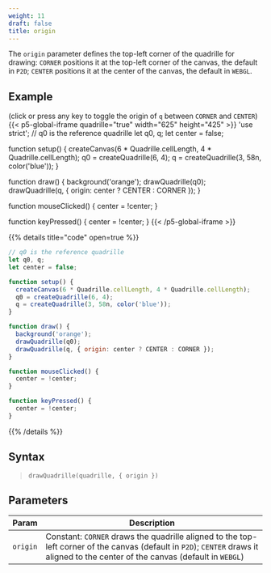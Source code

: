 ```yaml
---
weight: 11  
draft: false  
title: origin  
---
```


The `origin` parameter defines the top-left corner of the quadrille for drawing: `CORNER` positions it at the top-left corner of the canvas, the default in `P2D`; `CENTER` positions it at the center of the canvas, the default in `WEBGL`.

## Example

(click or press any key to toggle the origin of `q` between `CORNER` and `CENTER`)\
{{< p5-global-iframe quadrille="true" width="625" height="425" >}}
'use strict';
// q0 is the reference quadrille
let q0, q;
let center = false;

function setup() {
  createCanvas(6 * Quadrille.cellLength, 4 * Quadrille.cellLength);
  q0 = createQuadrille(6, 4);
  q = createQuadrille(3, 58n, color('blue'));
}

function draw() {
  background('orange');
  drawQuadrille(q0);
  drawQuadrille(q, { origin: center ? CENTER : CORNER });
}

function mouseClicked() {
  center = !center;
}

function keyPressed() {
  center = !center;
}
{{< /p5-global-iframe >}}

{{% details title="code" open=true %}}
```js
// q0 is the reference quadrille
let q0, q;
let center = false;

function setup() {
  createCanvas(6 * Quadrille.cellLength, 4 * Quadrille.cellLength);
  q0 = createQuadrille(6, 4);
  q = createQuadrille(3, 58n, color('blue'));
}

function draw() {
  background('orange');
  drawQuadrille(q0);
  drawQuadrille(q, { origin: center ? CENTER : CORNER });
}

function mouseClicked() {
  center = !center;
}

function keyPressed() {
  center = !center;
}
```
{{% /details %}}

## Syntax

> `drawQuadrille(quadrille, { origin })`

## Parameters

| Param  | Description                                                                                      |
|--------|--------------------------------------------------------------------------------------------------|
| `origin` | Constant: `CORNER` draws the quadrille aligned to the top-left corner of the canvas (default in `P2D`); `CENTER` draws it aligned to the center of the canvas (default in `WEBGL`) |